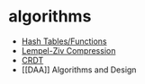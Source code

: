 # algorithms

- [Hash Tables/Functions](https://piped.video/KyUTuwz_b7Q)
- [Lempel-Ziv Compression](https://piped.video/RV5aUr8sZD0)
- [CRDT](https://automerge.org/)
- [[DAA]] Algorithms and Design